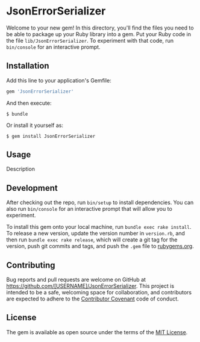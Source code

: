 # JsonErrorSerializer

Welcome to your new gem! In this directory, you'll find the files you need to be able to package up your Ruby library into a gem. Put your Ruby code in the file `lib/JsonErrorSerializer`. To experiment with that code, run `bin/console` for an interactive prompt.

## Installation

Add this line to your application's Gemfile:

```ruby
gem 'JsonErrorSerializer'
```

And then execute:

    $ bundle

Or install it yourself as:

    $ gem install JsonErrorSerializer

## Usage

Description

## Development

After checking out the repo, run `bin/setup` to install dependencies. You can also run `bin/console` for an interactive prompt that will allow you to experiment.

To install this gem onto your local machine, run `bundle exec rake install`. To release a new version, update the version number in `version.rb`, and then run `bundle exec rake release`, which will create a git tag for the version, push git commits and tags, and push the `.gem` file to [rubygems.org](https://rubygems.org).

## Contributing

Bug reports and pull requests are welcome on GitHub at https://github.com/[USERNAME]/JsonErrorSerializer. This project is intended to be a safe, welcoming space for collaboration, and contributors are expected to adhere to the [Contributor Covenant](http://contributor-covenant.org) code of conduct.


## License

The gem is available as open source under the terms of the [MIT License](http://opensource.org/licenses/MIT).